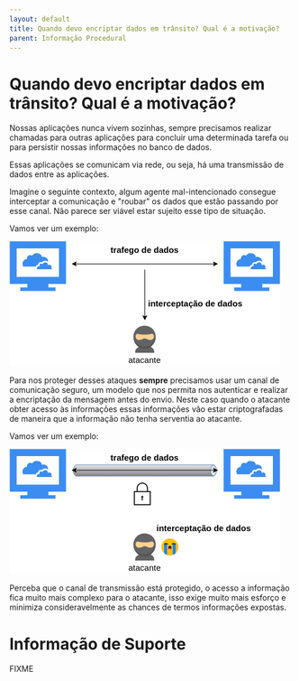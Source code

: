 ```yaml
---
layout: default
title: Quando devo encriptar dados em trânsito? Qual é a motivação? 
parent: Informação Procedural
---
```

# Quando devo encriptar dados em trânsito? Qual é a motivação?

Nossas aplicações nunca vivem sozinhas, sempre precisamos realizar chamadas para outras aplicações para
concluir uma determinada tarefa ou para persistir nossas informações no banco de dados.

Essas aplicações se comunicam via rede, ou seja, há uma transmissão de dados entre as aplicações.

Imagine o seguinte contexto, algum agente mal-intencionado consegue interceptar a comunicação e "roubar"
os dados que estão passando por esse canal. Não parece ser viável estar sujeito esse tipo de situação.

Vamos ver um exemplo:

![alt text](../images/non-tls.png "comunicacao_nao_segura")

Para nos proteger desses ataques **sempre** precisamos usar um canal de comunicação seguro, um modelo
que nos permita nos autenticar e realizar a encriptação da mensagem antes do envio. Neste caso quando o 
atacante obter acesso às informações essas informações vão estar criptografadas de maneira que a informação
não tenha serventia ao atacante.

Vamos ver um exemplo:

![alt text](../images/tls.png "comunicacao_segura")

Perceba que o canal de transmissão está protegido, o acesso a informação fica muito
mais complexo para o atacante, isso exige muito mais esforço e minimiza consideravelmente
as chances de termos informações expostas.

# Informação de Suporte

FIXME